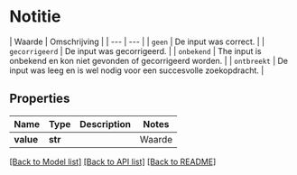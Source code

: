 # Notitie

 | Waarde | Omschrijving | | --- | --- | | `geen` | De input was correct. | | `gecorrigeerd` | De input was gecorrigeerd. | | `onbekend` | The input is onbekend en kon niet gevonden of gecorrigeerd worden. | | `ontbreekt` | De input was leeg en is wel nodig voor een succesvolle zoekopdracht. |   

## Properties
Name | Type | Description | Notes
------------ | ------------- | ------------- | -------------
**value** | **str** |  | Waarde | Omschrijving | | --- | --- | | &#x60;geen&#x60; | De input was correct. | | &#x60;gecorrigeerd&#x60; | De input was gecorrigeerd. | | &#x60;onbekend&#x60; | The input is onbekend en kon niet gevonden of gecorrigeerd worden. | | &#x60;ontbreekt&#x60; | De input was leeg en is wel nodig voor een succesvolle zoekopdracht. |    |  must be one of ["geen", "gecorrigeerd", "onbekend", "ontbreekt", ]

[[Back to Model list]](../README.md#documentation-for-models) [[Back to API list]](../README.md#documentation-for-api-endpoints) [[Back to README]](../README.md)


